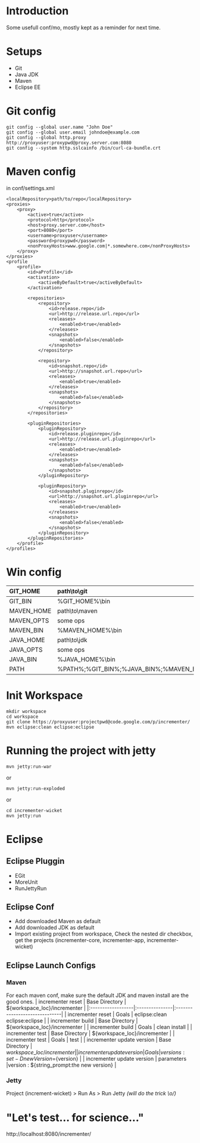 # Introduction #
Some usefull conf/mo, mostly kept as a reminder for next time.

# Setups #
  * Git
  * Java JDK
  * Maven
  * Eclipse EE

# Git config #

```
git config --global user.name "John Doe"
git config --global user.email johndoe@example.com
git config --global http.proxy http://proxyuser:proxypwd@proxy.server.com:8080
git config --system http.sslcainfo /bin/curl-ca-bundle.crt
```

# Maven config #
in conf/settings.xml
```
<localRepository>path/to/repo</localRepository>
<proxies>
	<proxy>
		<active>true</active>
		<protocol>http</protocol>
		<host>proxy.server.com</host>
		<port>8080</port>
		<username>proxyuser</username>
		<password>proxypwd</password>
		<nonProxyHosts>www.google.com|*.somewhere.com</nonProxyHosts>
	</proxy>
</proxies>
<profile
	<profile>
		<id>aProfile</id>
		<activation>
			<activeByDefault>true</activeByDefault>
		</activation>

		<repositories>
			<repository>
				<id>release.repo</id>
				<url>http://release.url.repo</url>
				<releases>
					<enabled>true</enabled>
				</releases>
				<snapshots>
					<enabled>false</enabled>
				</snapshots>
			</repository>

			<repository>
				<id>snapshot.repo</id>
				<url>http://snapshot.url.repo</url>
				<releases>
					<enabled>true</enabled>
				</releases>
				<snapshots>
					<enabled>false</enabled>
				</snapshots>
			</repository>
		</repositories>

		<pluginRepositories>
			<pluginRepository>
				<id>release.pluginrepo</id>
				<url>http://release.url.pluginrepo</url>
				<releases>
					<enabled>true</enabled>
				</releases>
				<snapshots>
					<enabled>false</enabled>
				</snapshots>
			</pluginRepository>

			<pluginRepository>
				<id>snapshot.pluginrepo</id>
				<url>http://snapshot.url.pluginrepo</url>
				<releases>
					<enabled>true</enabled>
				</releases>
				<snapshots>
					<enabled>false</enabled>
				</snapshots>
			</pluginRepository>
		</pluginRepositories>
	</profile>
</profiles>
```

# Win config #

| GIT\_HOME | path\to\git |
|:----------|:------------|
| GIT\_BIN  | %GIT\_HOME%\bin  |
| MAVEN\_HOME | path\to\maven |
| MAVEN\_OPTS | some ops    |
| MAVEN\_BIN| %MAVEN\_HOME%\bin |
| JAVA\_HOME | path\to\jdk |
| JAVA\_OPTS | some ops    |
| JAVA\_BIN | %JAVA\_HOME%\bin |
| PATH      | %PATH%;%GIT\_BIN%;%JAVA\_BIN%;%MAVEN\_BIN% |

# Init Workspace #

```
mkdir workspace
cd workspace
git clone https://proxyuser:projectpwd@code.google.com/p/incrementer/
mvn eclipse:clean eclipse:eclipse
```

# Running the project with jetty #
```
mvn jetty:run-war
```
or
```
mvn jetty:run-exploded
```
or
```
cd incrementer-wicket
mvn jetty:run
```

# Eclipse #
## Eclipse Pluggin ##

  * EGit
  * MoreUnit
  * RunJettyRun

## Eclipse Conf ##

  * Add downloaded Maven as default
  * Add downloaded JDK as default
  * Import existing project from workspace, Check the nested dir checkbox, get the projects (incrementer-core, incrementer-app, incrementer-wicket)

## Eclipse Launch Configs ##

### Maven ###
For each maven conf, make sure the default JDK and maven install are the good ones.
| incrementer reset | Base Directory | ${workspace\_loc}/incrementer |
|:------------------|:---------------|:------------------------------|
| incrementer  reset | Goals          | eclipse:clean eclipse:eclipse |
| incrementer build | Base Directory | ${workspace\_loc}/incrementer |
| incrementer build | Goals          | clean install                 |
| incrementer test  | Base Directory | ${workspace\_loc}/incrementer |
| incrementer test  | Goals          | test                          |
| incrementer update version | Base Directory | ${workspace\_loc}/incrementer |
| incrementer update version | Goals          | versions:set -DnewVersion=${version} |
| incrementer update version | parameters     |version : ${string\_prompt:the new version} |

### Jetty ###

Project (increment-wicket) > Run As > Run Jetty
_(will do the trick \o/)_
# "Let's test... for science..." #
http://localhost:8080/incrementer/